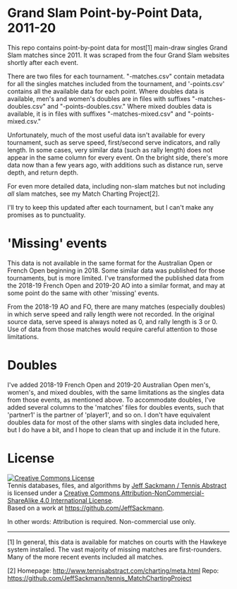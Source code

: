 # Grand Slam Point-by-Point Data, 2011-20

This repo contains point-by-point data for most[1] main-draw singles Grand Slam matches since 2011. It was scraped from the four Grand Slam websites shortly after each event.

There are two files for each tournament. "-matches.csv" contain metadata for all the singles matches included from the tournament, and '-points.csv' contains all the available data for each point. Where doubles data is available, men's and women's doubles are in files with suffixes "-matches-doubles.csv" and "-points-doubles.csv." Where mixed doubles data is available, it is in files with suffixes "-matches-mixed.csv" and "-points-mixed.csv."

Unfortunately, much of the most useful data isn't available for every tournament, such as serve speed, first/second serve indicators, and rally length. In some cases, very similar data (such as rally length) does not appear in the same column for every event. On the bright side, there's more data now than a few years ago, with additions such as distance run, serve depth, and return depth.

For even more detailed data, including non-slam matches but not including *all* slam matches, see my Match Charting Project[2].

I'll try to keep this updated after each tournament, but I can't make any promises as to punctuality.

# 'Missing' events

This data is not available in the same format for the Australian Open or French Open beginning in 2018. Some similar data was published for those tournaments, but is more limited. I've transformed the published data from the 2018-19 French Open and 2019-20 AO into a similar format, and may at some point do the same with other 'missing' events.

From the 2018-19 AO and FO, there are many matches (especially doubles) in which serve speed and rally length were not recorded. In the original source data, serve speed is always noted as 0, and rally length is 3 or 0. Use of data from those matches would require careful attention to those limitations.

# Doubles

I've added 2018-19 French Open and 2019-20 Australian Open men's, women's, and mixed doubles, with the same limitations as the singles data from those events, as mentioned above. To accommodate doubles, I've added several columns to the 'matches' files for doubles events, such that 'partner1' is the partner of 'player1', and so on. I don't have equivalent doubles data for most of the other slams with singles data included here, but I do have a bit, and I hope to clean that up and include it in the future.

# License

<a rel="license" href="http://creativecommons.org/licenses/by-nc-sa/4.0/"><img alt="Creative Commons License" style="border-width:0" src="https://i.creativecommons.org/l/by-nc-sa/4.0/88x31.png" /></a><br /><span xmlns:dct="http://purl.org/dc/terms/" href="http://purl.org/dc/dcmitype/Dataset" property="dct:title" rel="dct:type">Tennis databases, files, and algorithms</span> by <a xmlns:cc="http://creativecommons.org/ns#" href="http://www.tennisabstract.com/" property="cc:attributionName" rel="cc:attributionURL">Jeff Sackmann / Tennis Abstract</a> is licensed under a <a rel="license" href="http://creativecommons.org/licenses/by-nc-sa/4.0/">Creative Commons Attribution-NonCommercial-ShareAlike 4.0 International License</a>.<br />Based on a work at <a xmlns:dct="http://purl.org/dc/terms/" href="https://github.com/JeffSackmann" rel="dct:source">https://github.com/JeffSackmann</a>.

In other words: Attribution is required. Non-commercial use only.

---

[1] In general, this data is available for matches on courts with the Hawkeye system installed. The vast majority of missing matches are first-rounders. Many of the more recent events included all matches.

[2] Homepage: http://www.tennisabstract.com/charting/meta.html
Repo: https://github.com/JeffSackmann/tennis_MatchChartingProject
